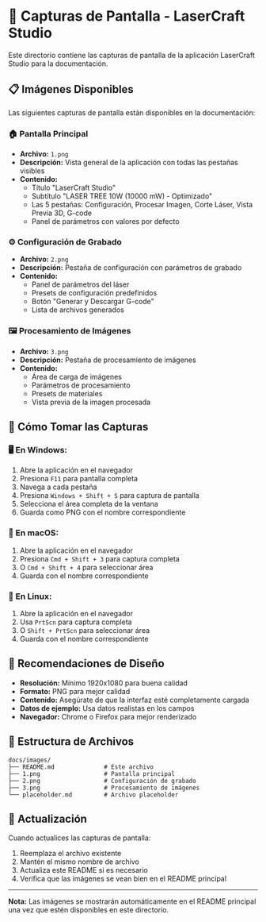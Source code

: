 # 📸 Capturas de Pantalla - LaserCraft Studio

Este directorio contiene las capturas de pantalla de la aplicación LaserCraft Studio para la documentación.

## 📋 Imágenes Disponibles

Las siguientes capturas de pantalla están disponibles en la documentación:

### 🏠 Pantalla Principal
- **Archivo:** `1.png`
- **Descripción:** Vista general de la aplicación con todas las pestañas visibles
- **Contenido:** 
  - Título "LaserCraft Studio"
  - Subtítulo "LASER TREE 10W (10000 mW) - Optimizado"
  - Las 5 pestañas: Configuración, Procesar Imagen, Corte Láser, Vista Previa 3D, G-code
  - Panel de parámetros con valores por defecto

### ⚙️ Configuración de Grabado
- **Archivo:** `2.png`
- **Descripción:** Pestaña de configuración con parámetros de grabado
- **Contenido:**
  - Panel de parámetros del láser
  - Presets de configuración predefinidos
  - Botón "Generar y Descargar G-code"
  - Lista de archivos generados

### 🖼️ Procesamiento de Imágenes
- **Archivo:** `3.png`
- **Descripción:** Pestaña de procesamiento de imágenes
- **Contenido:**
  - Área de carga de imágenes
  - Parámetros de procesamiento
  - Presets de materiales
  - Vista previa de la imagen procesada

## 📝 Cómo Tomar las Capturas

### 🖥️ En Windows:
1. Abre la aplicación en el navegador
2. Presiona `F11` para pantalla completa
3. Navega a cada pestaña
4. Presiona `Windows + Shift + S` para captura de pantalla
5. Selecciona el área completa de la ventana
6. Guarda como PNG con el nombre correspondiente

### 🍎 En macOS:
1. Abre la aplicación en el navegador
2. Presiona `Cmd + Shift + 3` para captura completa
3. O `Cmd + Shift + 4` para seleccionar área
4. Guarda con el nombre correspondiente

### 🐧 En Linux:
1. Abre la aplicación en el navegador
2. Usa `PrtScn` para captura completa
3. O `Shift + PrtScn` para seleccionar área
4. Guarda con el nombre correspondiente

## 🎨 Recomendaciones de Diseño

- **Resolución:** Mínimo 1920x1080 para buena calidad
- **Formato:** PNG para mejor calidad
- **Contenido:** Asegúrate de que la interfaz esté completamente cargada
- **Datos de ejemplo:** Usa datos realistas en los campos
- **Navegador:** Chrome o Firefox para mejor renderizado

## 📁 Estructura de Archivos

```
docs/images/
├── README.md              # Este archivo
├── 1.png                  # Pantalla principal
├── 2.png                  # Configuración de grabado
├── 3.png                  # Procesamiento de imágenes
└── placeholder.md         # Archivo placeholder
```

## 🔄 Actualización

Cuando actualices las capturas de pantalla:

1. Reemplaza el archivo existente
2. Mantén el mismo nombre de archivo
3. Actualiza este README si es necesario
4. Verifica que las imágenes se vean bien en el README principal

---

**Nota:** Las imágenes se mostrarán automáticamente en el README principal una vez que estén disponibles en este directorio.
